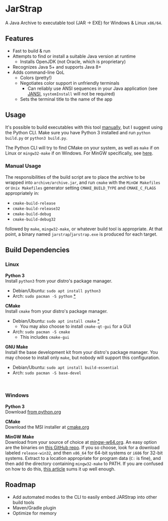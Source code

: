 # JarStrap
A Java Archive to executable tool (JAR -> EXE)
for Windows & Linux ``x86/64``.

## Features
- Fast to build & run
- Attempts to find or install a suitable Java version at runtime
  - Installs OpenJDK (not Oracle, which is proprietary)
- Recognizes Java 5+ and supports Java 8+
- Adds command-line QoL
  - Colors (pretty!)
  - Negotiates color support in unfriendly terminals
    - Can reliably use ANSI sequences in your Java application
      (see [JANSI](https://github.com/fusesource/jansi), ``systemInstall`` will not be required)
  - Sets the terminal title to the name of the app

## Usage
It's possible to build executables with this tool [manually](#manual-usage), but I
suggest using the Python CLI. Make sure you have Python 3 installed
and run ``python build.py`` or ``python3 build.py``.

The Python CLI will try to find CMake on your system, as well as
``make`` if on Linux or ``mingw32-make`` if on Windows. For MinGW
specifically, see [here](#build-deps-win-mingw).

### Manual Usage
The responsibilities of the build script are to place the archive to be
wrapped into ``archive/archive.jar``, and run ``cmake`` with the ``MinGW Makefiles``
or ``Unix Makefiles`` generator setting ``CMAKE_BUILD_TYPE`` and ``CMAKE_C_FLAGS`` appropriately in:
- ``cmake-build-release``
- ``cmake-build-release32``
- ``cmake-build-debug``
- ``cmake-build-debug32``

followed by ``make``, ``mingw32-make``, or whatever build tool is appropriate. At that point,
a binary named ``jarstrap``/``jarstrap.exe`` is produced for each target.

## Build Dependencies
### Linux
**Python 3**<br>
Install ``python3`` from your distro's package manager.
- Debian/Ubuntu: ``sudo apt install python3``
- Arch: ``sudo pacman -S python`` [*](https://wiki.archlinux.org/title/python#Other_versions)

**CMake**<br>
Install ``cmake`` from your distro's package manager.
- Debian/Ubuntu: ``sudo apt install cmake`` [*](https://cgold.readthedocs.io/en/latest/first-step/installation.html#ubuntu)
  - You may also choose to install ``cmake-qt-gui`` for a GUI
- Arch: ``sudo pacman -S cmake``
  - This includes ``cmake-gui``

**GNU Make**<br>
Install the base development kit from your distro's package manager.
You may choose to install only ``make``, but nobody will support this configuration.
- Debian/Ubuntu: ``sudo apt install build-essential``
- Arch: ``sudo pacman -S base-devel``

<br>

### Windows
**Python 3**<br>
Download [from python.org](https://www.python.org/downloads/windows/)

**CMake**<br>
Download the MSI installer at [cmake.org](https://cmake.org/download/)

**MinGW Make**<br>
<a id="build-deps-win-mingw"></a>
Download from your source of choice at [mingw-w64.org](https://www.mingw-w64.org/downloads/).
An easy option are the binaries on [this GitHub repo](https://github.com/niXman/mingw-builds-binaries/releases/latest).
If you so choose, look for a download labeled ``release-win32``, and then ``x86_64`` for 64-bit systems or ``i686`` for
32-bit systems. Extract to a location appropriate for program data (``C:`` is fine), and then add
the directory containing ``mingw32-make`` to PATH. If you are confused on how to do this,
[this article](https://www.howtogeek.com/118594/how-to-edit-your-system-path-for-easy-command-line-access/) sums it up
well enough.

## Roadmap
- Add automated modes to the CLI to easily embed JARStrap into other build tools
- Maven/Gradle plugin
- Optimize for memory
